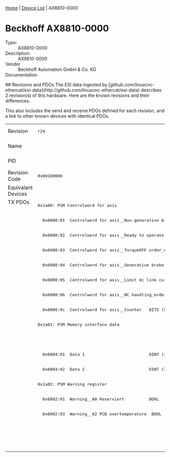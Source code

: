 <div class="nav"><a href="/esi-data">Home</a> | <a href="/esi-data/devices">Device List</a> | AX8810-0000</div>

#  Beckhoff AX8810-0000

<dl>
  <dt>Type:</dt><dd>AX8810-0000</dd>
  <dt>Description:</dt><dd>AX8810-0000</dd>
  <dt>Vendor</dt><dd>Beckhoff Automation GmbH & Co. KG</dd>
  <dt>Documentation</dt><dd><a href=""></a></dd>
</dl>
## Revisions and PDOs
The ESI data ingested by [github.com/linuxcnc-ethercat/esi-data](http://github.com/linuxcnc-ethercat/esi-data) describes 2 revision(s) of this hardware.  Here are the known revisions and their differences.

This also includes the send and receive PDOs defined for each revision, and a link to other known devices with identical PDOs.

<table>
<tr >
<td class="first">Revision</td>
<td ><pre>r24</pre></td>
<td ><pre>r100</pre></td>
</tr>
<tr >
<td class="first">Name</td>
<td  colspan=2 align="center"><pre>AX8810-0000</pre></td>
</tr>
<tr >
<td class="first">PID</td>
<td  colspan=2 align="center"><pre>0x226a6012</pre></td>
</tr>
<tr >
<td class="first">Revision Code</td>
<td ><pre>0x00180000</pre></td>
<td ><pre>0x00640000</pre></td>
</tr>
<tr >
<td class="first">Equivalant Devices</td>
<td  colspan=2 align="center"></td>
</tr>
<tr class="txpdo pdosection">
<td class="first" rowspan=17 valign=top>TX PDOs</td>
<td colspan=2 align="left"><pre>0x1a00: PSM Controlword for axis</pre></td>
<td></td>
</tr>
<tr class="txpdo">
<td  colspan=2 align="left"><pre>  0x6000:01  Controlword for axis__Non-generative brake order_n  BOOL</pre></td>
</tr>
<tr class="txpdo">
<td  colspan=2 align="left"><pre>  0x6000:02  Controlword for axis__Ready to operate  BOOL</pre></td>
</tr>
<tr class="txpdo">
<td  colspan=2 align="left"><pre>  0x6000:03  Controlword for axis__TorqueOFF order_n  BOOL</pre></td>
</tr>
<tr class="txpdo">
<td  colspan=2 align="left"><pre>  0x6000:04  Controlword for axis__Generative brake order_n  BOOL</pre></td>
</tr>
<tr class="txpdo">
<td  colspan=2 align="left"><pre>  0x6000:05  Controlword for axis__Limit dc link current_order_n  BOOL</pre></td>
</tr>
<tr class="txpdo">
<td  colspan=2 align="left"><pre>  0x6000:06  Controlword for axis__NC handling_order_n  BOOL</pre></td>
</tr>
<tr class="txpdo">
<td  colspan=2 align="left"><pre>  0x6000:0c  Controlword for axis__Counter   BIT5 (5 bits)</pre></td>
</tr>
<tr class="txpdo pdosection">
<td ><pre>0x1a01: PSM Memory interface data</pre></td>
<td ><pre>0x1a01: PSM Warning register</pre></td>
</tr>
<tr class="txpdo">
<td ></td>
<td ><pre>  0x6002:03  Warning__A2 Device overtemperature  BOOL</pre></td>
</tr>
<tr class="txpdo">
<td ><pre>  0x6004:01  Data 1                          DINT (32 bits)</pre></td>
<td ></td>
</tr>
<tr class="txpdo">
<td ><pre>  0x6004:02  Data 2                          DINT (32 bits)</pre></td>
<td ></td>
</tr>
<tr class="txpdo pdosection">
<td ><pre>0x1a02: PSM Warning register</pre></td>
<td ><pre>0x1a02: PSM Memory interface data</pre></td>
</tr>
<tr class="txpdo">
<td ><pre>  0x6002:01  Warning__A0 Reserviert          BOOL</pre></td>
<td ></td>
</tr>
<tr class="txpdo">
<td ><pre>  0x6002:03  Warning__A2 PCB overtemperature  BOOL</pre></td>
<td ></td>
</tr>
<tr class="txpdo">
<td ></td>
<td ><pre>  0x6004:01  Data 1                          DINT (32 bits)</pre></td>
</tr>
<tr class="txpdo">
<td ></td>
<td ><pre>  0x6004:02  Data 2                          DINT (32 bits)</pre></td>
</tr>
</table>
